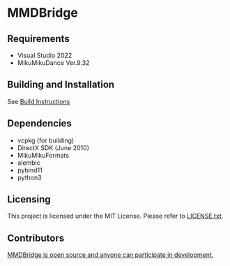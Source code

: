 # MMDBridge

## Requirements
* Visual Studio 2022
* MikuMikuDance Ver.9.32

## Building and Installation
See [Build Instructions](how_to_build.md)

## Dependencies
* vcpkg (for building)
* DirectX SDK (June 2010)
* MikuMikuFormats
* alembic
* pybind11
* python3

## Licensing
This project is licensed under the MIT License. Please refer to [LICENSE.txt](LICENSE.txt).

## Contributors
[MMDBridge is open source and anyone can participate in development.](https://github.com/rintrint/mmdbridge/graphs/contributors)
